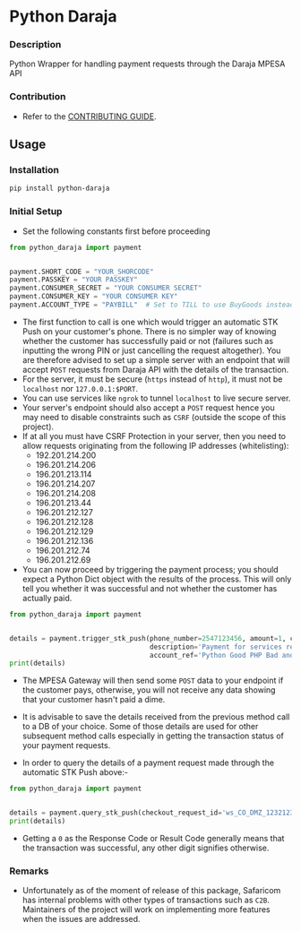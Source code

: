 # Python Daraja

### Description

Python Wrapper for handling payment requests through the Daraja MPESA API

### Contribution

- Refer to the [CONTRIBUTING GUIDE](/CONTRIBUTING.md).

## Usage

### Installation
```sh
pip install python-daraja
```

### Initial Setup

- Set the following constants first before proceeding

```python
from python_daraja import payment


payment.SHORT_CODE = "YOUR_SHORCODE"
payment.PASSKEY = "YOUR PASSKEY"
payment.CONSUMER_SECRET = "YOUR CONSUMER SECRET"
payment.CONSUMER_KEY = "YOUR CONSUMER KEY"
payment.ACCOUNT_TYPE = "PAYBILL"  # Set to TILL to use BuyGoods instead of Pay Bill
```

- The first function to call is one which would trigger an automatic STK Push on your customer's phone. There is no
  simpler way of knowing whether the customer has successfully paid or not (failures such as inputting the wrong PIN or
  just cancelling the request altogether). You are therefore advised to set up a simple server with an endpoint that
  will accept `POST` requests from Daraja API with the details of the transaction.
- For the server, it must be secure (`https` instead of `http`), it must not be `localhost` nor `127.0.0.1:$PORT`.
- You can use services like `ngrok` to tunnel `localhost` to live secure server.
- Your server's endpoint should also accept a `POST`  request hence you may need to disable constraints such as `CSRF`
  (outside the scope of this project).
- If at all you must have CSRF Protection in your server, then you need to allow requests originating from the following
  IP addresses (whitelisting):
    - 192.201.214.200
    - 196.201.214.206
    - 196.201.213.114
    - 196.201.214.207
    - 196.201.214.208
    - 196.201.213.44
    - 196.201.212.127
    - 196.201.212.128
    - 196.201.212.129
    - 196.201.212.136
    - 196.201.212.74
    - 196.201.212.69
- You can now proceed by triggering the payment process; you should expect a Python Dict object with the results of the
  process. This will only tell you whether it was successful and not whether the customer has actually paid.

```python
from python_daraja import payment


details = payment.trigger_stk_push(phone_number=2547123456, amount=1, callback_url='https://your-domain/callback/',
                                   description='Payment for services rendered',
                                   account_ref='Python Good PHP Bad and Co.')
print(details)
```
- The MPESA Gateway will then send some `POST` data to your endpoint if the customer pays, otherwise, you will not
receive any data showing that your customer hasn't paid a dime.


- It is advisable to save the details received from the previous method call to a DB of your choice. Some of those
details are used for other subsequent method calls especially in getting the transaction status of your payment requests.
- In order to query the details of a payment request made through the automatic STK Push above:-
```python
from python_daraja import payment


details = payment.query_stk_push(checkout_request_id='ws_CO_DMZ_123212312_2342347678234')
print(details)
```
- Getting a `0` as the Response Code or Result Code generally means that the transaction was successful, any other digit
signifies otherwise.


### Remarks
 - Unfortunately as of the moment of release of this package, Safaricom has internal problems with other types of 
transactions such as `C2B`. Maintainers of the project will work on implementing more features when the issues are addressed.
